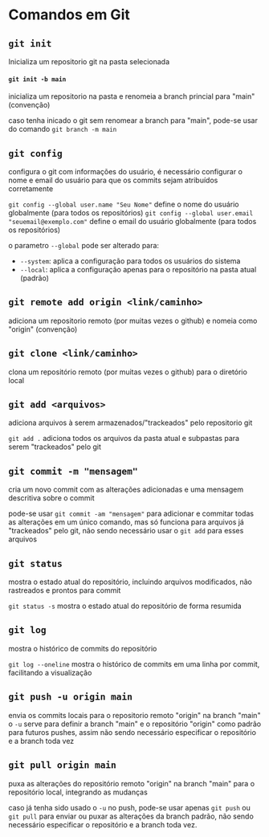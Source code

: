 # Comandos em Git

## `git init`
Inicializa um repositorio git na pasta selecionada

#### `git init -b main`
inicializa um repositorio na pasta e renomeia a branch princial para "main" (convenção)

caso tenha inicado o git sem renomear a branch para "main", pode-se usar do comando `git branch -m main`

## `git config`
configura o git com informações do usuário, é necessário configurar o nome e email do usuário para que os commits sejam atribuídos corretamente

`git config --global user.name "Seu Nome"` define o nome do usuário globalmente (para todos os repositórios)
`git config --global user.email "seuemail@exemplo.com"` define o email do usuário globalmente (para todos os repositórios)

o parametro `--global` pode ser alterado para:
- `--system`: aplica a configuração para todos os usuários do sistema
- `--local`: aplica a configuração apenas para o repositório na pasta atual (padrão)

## `git remote add origin <link/caminho>`
adiciona um repositorio remoto (por muitas vezes o github) e nomeia como "origin" (convenção)

## `git clone <link/caminho>`
clona um repositório remoto (por muitas vezes o github) para o diretório local

## `git add <arquivos>`
adiciona arquivos à serem armazenados/"trackeados" pelo repositorio git 

`git add .` adiciona todos os arquivos da pasta atual e subpastas para serem "trackeados" pelo git

## `git commit -m "mensagem"`
cria um novo commit com as alterações adicionadas e uma mensagem descritiva sobre o commit

pode-se usar `git commit -am "mensagem"` para adicionar e commitar todas as alterações em um único comando, mas só funciona para arquivos já "trackeados" pelo git, não sendo necessário usar o `git add` para esses arquivos

## `git status`
mostra o estado atual do repositório, incluindo arquivos modificados, não rastreados e prontos para commit

`git status -s` mostra o estado atual do repositório de forma resumida

## `git log`
mostra o histórico de commits do repositório

`git log --oneline` mostra o histórico de commits em uma linha por commit, facilitando a visualização

## `git push -u origin main`
envia os commits locais para o repositorio remoto "origin" na branch "main"
o `-u` serve para definir a branch "main" e o repositório "origin" como padrão para futuros pushes, assim não sendo necessário especificar o repositório e a branch toda vez

## `git pull origin main`
puxa as alterações do repositório remoto "origin" na branch "main" para o repositório local, integrando as mudanças

caso já tenha sido usado o `-u` no push, pode-se usar apenas `git push` ou `git pull` para enviar ou puxar as alterações da branch padrão, não sendo necessário especificar o repositório e a branch toda vez.
